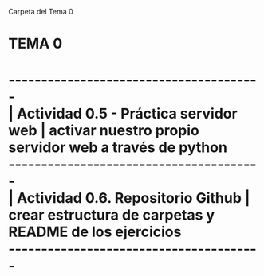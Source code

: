 Carpeta del Tema 0

<h1>TEMA 0<h1>
---------------------------------------
  <br>
| Actividad 0.5 - Práctica servidor web | activar nuestro propio servidor web a través de python <br>
---------------------------------------
  <br>
| Actividad 0.6. Repositorio Github | crear estructura de carpetas y README de los ejercicios <br>
---------------------------------------

